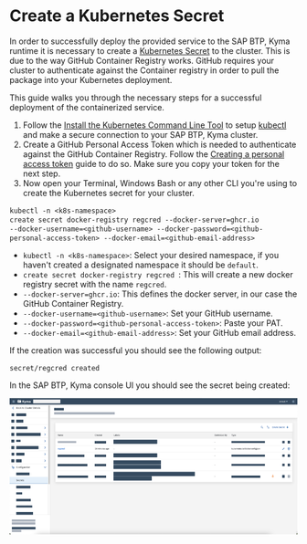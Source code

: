 # Create a Kubernetes Secret

In order to successfully deploy the provided service to the SAP BTP, Kyma runtime it is necessary to create a [Kubernetes Secret](https://kubernetes.io/docs/concepts/configuration/secret/) to the cluster. This is due to the way GitHub Container Registry works. GitHub requires your cluster to authenticate against the Container registry in order to pull the package into your Kubernetes deployment. 

This guide walks you through the necessary steps for a successful deployment of the containerized service.

1. Follow the [Install the Kubernetes Command Line Tool](https://developers.sap.com/tutorials/cp-kyma-download-cli.html) to setup [kubectl](https://kubernetes.io/docs/tasks/tools/#kubectl) and make a secure connection to your SAP BTP, Kyma cluster.
1. Create a GitHub Personal Access Token which is needed to authenticate against the GitHub Container Registry. Follow the [Creating a personal access token](https://docs.github.com/en/authentication/keeping-your-account-and-data-secure/creating-a-personal-access-token) guide to do so. Make sure you copy your token for the next step.
1. Now open your Terminal, Windows Bash or any other CLI you're using to create the Kubernetes secret for your cluster.

```console
kubectl -n <k8s-namespace> 
create secret docker-registry regcred --docker-server=ghcr.io 
--docker-username=<github-username> --docker-password=<github-personal-access-token> --docker-email=<github-email-address>
```

* `kubectl -n <k8s-namespace>`: Select your desired namespace, if you haven't created a designated namespace it should be `default`.
* `create secret docker-registry regcred `: This will create a new docker registry secret with the name `regcred`.
* `--docker-server=ghcr.io`: This defines the docker server, in our case the GitHub Container Registry.
* `--docker-username=<github-username>`: Set your GitHub username.
* `--docker-password=<github-personal-access-token>`: Paste your PAT.
* `--docker-email=<github-email-address>`: Set your GitHub email address.

If the creation was successful you should see the following output:

```console
secret/regcred created
```

In the SAP BTP, Kyma console UI you should see the secret being created:

![Kubernetes Secret](/images/Kyma_Secret.png)